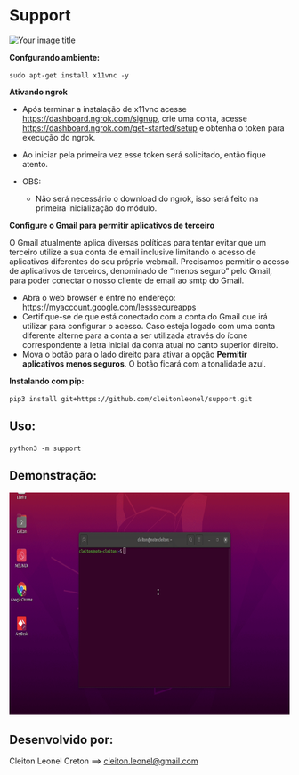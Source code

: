 # Support

<img src="https://github.com/cleitonleonel/support/blob/master/img/support.ico?raw=true" alt="Your image title" width="250"/>

**Confgurando ambiente:**

``sudo apt-get install x11vnc -y``

**Ativando ngrok**
- Após terminar a instalação de x11vnc acesse https://dashboard.ngrok.com/signup, crie uma conta, acesse https://dashboard.ngrok.com/get-started/setup e obtenha o token para execução do ngrok.


- Ao iniciar pela primeira vez esse token será solicitado, então fique atento.


- OBS:
  
    - Não será necessário o download do ngrok, isso será feito na primeira inicialização do módulo.

**Configure o Gmail para permitir aplicativos de terceiro**

O Gmail atualmente aplica diversas políticas para tentar evitar que um terceiro utilize a sua conta de email inclusive limitando o acesso de aplicativos diferentes do seu próprio webmail. Precisamos permitir o acesso de aplicativos de terceiros, denominado de “menos seguro” pelo Gmail, para poder conectar o nosso cliente de email ao smtp do Gmail.
- Abra o web browser e entre no endereço: https://myaccount.google.com/lesssecureapps
- Certifique-se de que está conectado com a conta do Gmail que irá utilizar para configurar o acesso. Caso esteja logado com uma conta diferente alterne para a conta a ser utilizada através do ícone correspondente à letra inicial da conta atual no canto superior direito.
- Mova o botão para o lado direito para ativar a opção **Permitir aplicativos menos seguros**. O botão ficará com a tonalidade azul.


**Instalando com pip:**

``
pip3 install git+https://github.com/cleitonleonel/support.git
``

## Uso:

``
python3 -m support
``

## Demonstração:

<img src="https://github.com/cleitonleonel/support/blob/master/img/support.gif?raw=true" alt="Your image title" width="700" height="400"/>


## Desenvolvido por:

Cleiton Leonel Creton ==> cleiton.leonel@gmail.com